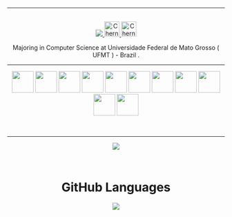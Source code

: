 <hr>
<p align="center">
<br/>
<a href="https://www.linkedin.com/in/benjamim-francisco-73a82613b/">
  
  <img src="https://img.icons8.com/external-justicon-lineal-color-justicon/48/000000/external-linkedin-social-media-justicon-lineal-color-justicon.png"/>
</a>
<a href="https://www.instagram.com/chernobenj/">
  <img alt="ChernoBen's Instagram" width="35px" src="https://image.flaticon.com/icons/svg/2111/2111421.svg" />
</a>
<a href="https://open.spotify.com/user/vpgpwovbo3g46kxut0vlxfk4x">
  <img alt="ChernoBen's Spotify" width="35px" src="https://image.flaticon.com/icons/svg/2111/2111627.svg" />
</a>
</p>
<p align="center">
Majoring in Computer Science at Universidade Federal de Mato Grosso ( UFMT ) - Brazil .
</p>
<hr>
<p align="center">
  <code><img height="50" src="https://img.icons8.com/windows/64/000000/nodejs.png"></code>
  <code><img height="50" src="https://img.icons8.com/color/48/000000/mongodb.png"></code>
  <code><img height="50" src="https://img.icons8.com/color/48/000000/docker.png"></code>
  <code><img height="50" src="https://img.icons8.com/color/48/000000/golang.png"></code>
  <code><img height="50" src="https://img.icons8.com/color/48/000000/travis-ci.png"></code>
  <code><img height="50" src="https://image.flaticon.com/icons/png/512/2085/2085061.png"></code>
  <code><img height="50" src="https://image.flaticon.com/icons/svg/2535/2535543.svg"></code>
  <code><img height="50" src="https://img.icons8.com/ios/50/000000/django.png"></code>
  <code><img height="50" src="https://img.icons8.com/color/48/000000/postgreesql.png"></code>
  <code><img height="50" src="https://image.flaticon.com/icons/svg/752/752605.svg"></code>
  <code><img height="50" src="https://image.flaticon.com/icons/svg/1680/1680899.svg"></code>
</p>
<br>
<hr>
<p align="center">
<img align="center" src="https://github-readme-stats.vercel.app/api?username=ChernoBen&show_icons=true&hide_border=true">
</p>
<br>
<p align="center">
  <h1 align="center">GitHub Languages</h1>
</p>
<p align="center"><img align="center" src="https://github-readme-stats.vercel.app/api/top-langs/?username=ChernoBen&layout=compact&hide=html" /></p>
<br>
